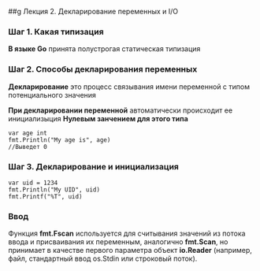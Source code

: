 ##g Лекция 2. Декларирование переменных и I/O

### Шаг 1. Какая типизация    
**В языке Go** принята полустрогая статическая типизация

### Шаг 2. Способы декларирования переменных  
**Декларирование** это процесс связывания имени переменной с типом потенциального значения      

**При декларировании переменной** автоматически происходит ее инициализыция **Нулевым занчением для этого типа**

	var age int
	fmt.Println("My age is", age)
    //Выведет 0 

### Шаг 3. Декларирование и инициализация 

    var uid = 1234
	fmt.Println("My UID", uid)
	fmt.Printf("%T", uid)   

### Ввод  
Функция **fmt.Fscan** используется для считывания значений из потока ввода и присваивания их переменным, 
аналогично **fmt.Scan**, но принимает в качестве первого параметра объект **io.Reader** 
(например, файл, стандартный ввод os.Stdin или строковый поток).

